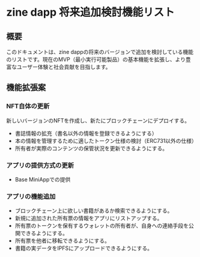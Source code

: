 # zine dapp 将来追加検討機能リスト

## 概要

このドキュメントは、zine dappの将来のバージョンで追加を検討している機能のリストです。現在のMVP（最小実行可能製品）の基本機能を拡張し、より豊富なユーザー体験と社会貢献を目指します。


## 機能拡張案

### NFT自体の更新

新しいバージョンのNFTを作成し、新たにブロックチェーンにデプロイする。

- 書誌情報の拡充（書名以外の情報を登録できるようにする）
- 本の情報を管理するために適したトークン仕様の検討（ERC731以外の仕様）
- 所有者が実際のコンテンツの保管状況を更新できるようにする。

### アプリの提供方式の更新

- Base MiniAppでの提供

### アプリの機能追加

- ブロックチェーン上に欲しい書籍があるか検索できるようにする。
- 新規に追加された所有票の情報をアプリにリストアップする。
- 所有票のトークンを保有するウォレットの所有者が、自身への連絡手段を公開できるようにする。
- 所有票を他者に移転できるようにする。
- 書籍の実データをIPFSにアップロードできるようにする。

